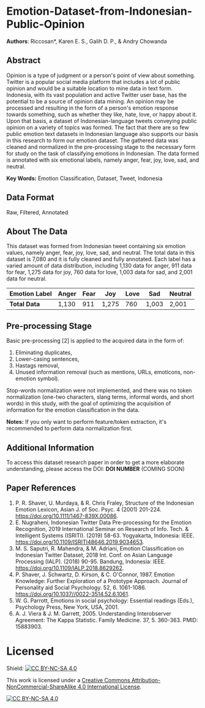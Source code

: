 # **Emotion-Dataset-from-Indonesian-Public-Opinion**
**Authors**: Riccosan*, Karen E. S., Galih D. P., & Andry Chowanda

## Abstract
Opinion is a type of judgment or a person's point of view about something. Twitter is a popular social media platform that includes a lot of public opinion and would be a suitable location to mine data in text form. Indonesia, with its vast population and active Twitter user base, has the potential to be a source of opinion data mining. An opinion may be processed and resulting in the form of a person's emotion response towards something, such as whether they like, hate, love, or happy about it. Upon that basis, a dataset of Indonesian-language tweets conveying public opinion on a variety of topics was formed. The fact that there are so few public emotion text datasets in Indonesian language also supports our basis in this research to form our emotion dataset. The gathered data was cleaned and normalized in the pre-processing stage to the necessary form for study on the task of classifying emotions in Indonesian. The data formed is annotated with six emotional labels, namely anger, fear, joy, love, sad, and neutral.

**Key Words:** Emotion Classification, Dataset, Tweet, Indonesia

## Data Format
Raw, Filtered, Annotated

## About The Data
This dataset was formed from Indonesian tweet containing six emotion values, namely anger, fear, joy, love, sad, and neutral. The total data in this dataset is 7,080 and it is fully cleaned and fully annotated. Each label has a varied amount of data distribution, including 1,130 data for anger, 911 data for fear, 1,275 data for joy, 760 data for love, 1,003 data for sad, and 2,001 data for neutral.

| **Emotion Label** | Anger |  Fear  |  Joy  | Love |  Sad  | Neutral |
| ----------------- | ----- | ------ | ----- | ---- | ----- | ------- |
| **Total Data**    | 1,130 |   911  | 1,275 |  760 | 1,003 |  2,001  |

## Pre-processing Stage
Basic pre-processing [2] is applied to the acquired data in the form of:
1. Eliminating duplicates,
2. Lower-casing sentences,
3. Hastags removal,
4. Unused information removal (such as mentions, URLs, emoticons, non-emotion symbol).

Stop-words normalization were not implemented, and there was no token normalization (one-two characters, slang terms, informal words, and short words) in this study, with the goal of optimizing the acquisition of information for the emotion classification in the data.

**Notes:**
If you only want to perform feature/token extraction, it's recommended to perform data normalization first.

## Additional Information
To access this dataset research paper in order to get a more elaborate understanding, please access the DOI: **DOI NUMBER** (COMING SOON)

## Paper References
1. P. R. Shaver, U. Murdaya, & R. Chris Fraley, Structure of the Indonesian Emotion Lexicon, Asian J. of Soc. Psyc. 4 (2001) 201-224. https://doi.org/10.1111/1467-839X.00086.
2. E. Nugraheni, Indonesian Twitter Data Pre-processing for the Emotion Recognition, 2019 International Seminar on Research of Info. Tech. & Intelligent Systems (ISRITI). (2019) 58-63. Yogyakarta, Indonesia: IEEE. https://doi.org/10.1109/ISRITI48646.2019.9034653.
3. M. S. Saputri, R. Mahendra, & M. Adriani, Emotion Classification on Indonesian Twitter Dataset, 2018 Int. Conf. on Asian Language Processing (IALP). (2018) 90-95. Bandung, Indonesia: IEEE. https://doi.org/10.1109/IALP.2018.8629262.
4. P. Shaver, J. Schwartz, D. Kirson, & C. O'Connor, 1987. Emotion Knowledge: Further Exploration of a Prototype Approach. Journal of Personality aid Social Psychology. 52, 6. 1061-1086. https://doi.org/10.1037//0022-3514.52.6.1061.
5. W. G. Parrott, Emotions in social psychology: Essential readings (Eds.), Psychology Press, New York, USA, 2001.
6. A. J. Viera & J. M. Garrett, 2005. Understanding Interobserver Agreement: The Kappa Statistic. Family Medicine. 37, 5. 360-363. PMID: 15883903.

# Licensed
Shield: [![CC BY-NC-SA 4.0][cc-by-nc-sa-shield]][cc-by-nc-sa]

This work is licensed under a
[Creative Commons Attribution-NonCommercial-ShareAlike 4.0 International License][cc-by-nc-sa].

[![CC BY-NC-SA 4.0][cc-by-nc-sa-image]][cc-by-nc-sa]

[cc-by-nc-sa]: http://creativecommons.org/licenses/by-nc-sa/4.0/
[cc-by-nc-sa-image]: https://licensebuttons.net/l/by-nc-sa/4.0/88x31.png
[cc-by-nc-sa-shield]: https://img.shields.io/badge/License-CC%20BY--NC--SA%204.0-lightgrey.svg
